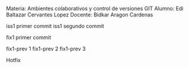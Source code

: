 Materia: Ambientes colaborativos y control de versiones GIT
Alumno: Edi Baltazar Cervantes Lopez
Docente: Bidkar Aragon Cardenas

iss1 primer commit
iss1 segundo commit

fix1 primer commit

fix1-prev 1
fix1-prev 2
fix1-prev 3

Hotfix